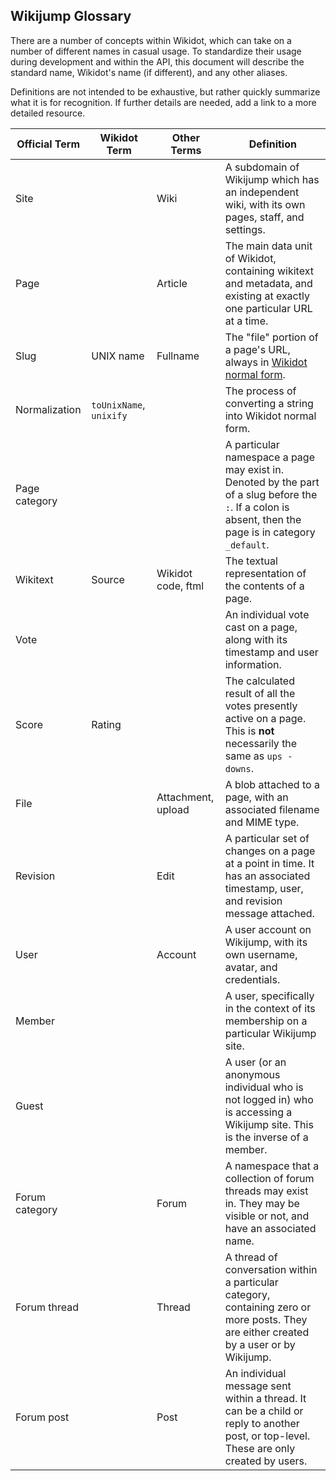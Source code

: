 ## Wikijump Glossary

There are a number of concepts within Wikidot, which can take on a number of different names in casual usage.
To standardize their usage during development and within the API, this document will describe the standard name, Wikidot's name (if different), and any other aliases.

Definitions are not intended to be exhaustive, but rather quickly summarize what it is for recognition. If further details are needed, add a link to a more detailed resource.

| Official Term  | Wikidot Term | Other Terms | Definition |
|----------------|--------------|-------------|------------|
| Site           |              | Wiki        | A subdomain of Wikijump which has an independent wiki, with its own pages, staff, and settings. |
| Page           |              | Article     | The main data unit of Wikidot, containing wikitext and metadata, and existing at exactly one particular URL at a time. |
| Slug           | UNIX name    | Fullname    | The "file" portion of a page's URL, always in [Wikidot normal form](https://scuttle.atlassian.net/wiki/spaces/WD/pages/541655041/Wikidot+Normal+Form). |
| Normalization  | `toUnixName`, `unixify` |  | The process of converting a string into Wikidot normal form. |
| Page category  |              |             | A particular namespace a page may exist in. Denoted by the part of a slug before the `:`. If a colon is absent, then the page is in category `_default`. |
| Wikitext       | Source       | Wikidot code, ftml | The textual representation of the contents of a page. |
| Vote           |              |             | An individual vote cast on a page, along with its timestamp and user information. |
| Score          | Rating       |             | The calculated result of all the votes presently active on a page. This is **not** necessarily the same as `ups - downs`. |
| File           |              | Attachment, upload | A blob attached to a page, with an associated filename and MIME type. |
| Revision       |              | Edit        | A particular set of changes on a page at a point in time. It has an associated timestamp, user, and revision message attached. |
| User           |              | Account     | A user account on Wikijump, with its own username, avatar, and credentials. |
| Member         |              |             | A user, specifically in the context of its membership on a particular Wikijump site. |
| Guest          |              |             | A user (or an anonymous individual who is not logged in) who is accessing a Wikijump site. This is the inverse of a member. |
| Forum category |              | Forum       | A namespace that a collection of forum threads may exist in. They may be visible or not, and have an associated name. |
| Forum thread   |              | Thread      | A thread of conversation within a particular category, containing zero or more posts. They are either created by a user or by Wikijump. |
| Forum post     |              | Post        | An individual message sent within a thread. It can be a child or reply to another post, or top-level. These are only created by users. |
